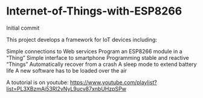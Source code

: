 # Internet-of-Things-with-ESP8266
Initial commit

This project develops a framework for IoT devices including:

Simple connections to Web services
Program an ESP8266 module in a “Thing”
Simple interface to smartphone
Programming stable and reactive “Things”
Automatically recover from a crash
A sleep mode to extend battery life
A new software has to  be loaded over the air

A toutorial is on youtube: https://www.youtube.com/playlist?list=PL3XBzmAj53Rl2vNyL9ucv87xnbUHzpSPw

